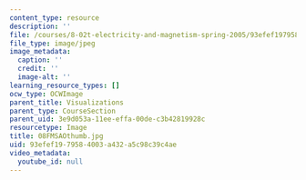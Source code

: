 ```yaml
---
content_type: resource
description: ''
file: /courses/8-02t-electricity-and-magnetism-spring-2005/93efef1979584003a432a5c98c39c4ae_08FMSAOthumb.jpg
file_type: image/jpeg
image_metadata:
  caption: ''
  credit: ''
  image-alt: ''
learning_resource_types: []
ocw_type: OCWImage
parent_title: Visualizations
parent_type: CourseSection
parent_uid: 3e9d053a-11ee-effa-00de-c3b42819928c
resourcetype: Image
title: 08FMSAOthumb.jpg
uid: 93efef19-7958-4003-a432-a5c98c39c4ae
video_metadata:
  youtube_id: null
---
```

